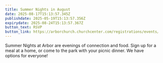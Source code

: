 ```yaml
---
title: Summer Nights in August
date: 2025-08-17T15:13:57.345Z
publishdate: 2025-05-19T15:13:57.356Z
expirydate: 2025-08-24T15:13:57.367Z
button_text: RSVP
button_link: https://arborchurch.churchcenter.com/registrations/events/2958789
---
```

S﻿ummer Nights at Arbor are evenings of connection and food. Sign up for a meal at a home, or come to the park with your picnic dinner. We have options for everyone!